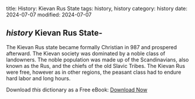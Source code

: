 title: History: Kievan Rus State
tags: history, history
category: history
date: 2024-07-07
modified: 2024-07-07

## _history_  Kievan Rus State-
The Kievan Rus state became formally
  Christian in 987 and prospered afterward.   The Kievan society was
  dominated by a noble class of landowners.  The noble population was made
  up of the Scandinavians, also known as the Rus, and the chiefs of
  the old Slavic Tribes.   The Kievan Rus were free, however as in
  other regions, the peasant class had to endure hard labor and long hours.



Download *this* dictionary as a Free eBook: [Download Now]({static}static/CairnsHistoryDictionary.pdf)


